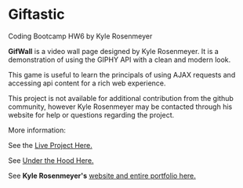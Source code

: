 # Giftastic
Coding Bootcamp HW6 by Kyle Rosenmeyer

**GifWall** is a video wall page designed by Kyle Rosenmeyer. It is a demonstration of using the GIPHY API with a clean and modern look.

This game is useful to learn the principals of using AJAX requests and accessing api content for a rich web experience.

This project is not available for additional contribution from the github community, however
Kyle Rosenmeyer may be contacted through his website for help or questions
regarding the project.

More information:

See the [Live Project Here.](https://kylerosenmeyer.github.io/Giftastic/)

See [Under the Hood Here.](https://github.com/kylerosenmeyer/Giftastic)

See **Kyle Rosenmeyer's** [website and entire portfolio here.](https://kylerosenmeyer.github.io/hw2-bootstrap-portfolio/)
